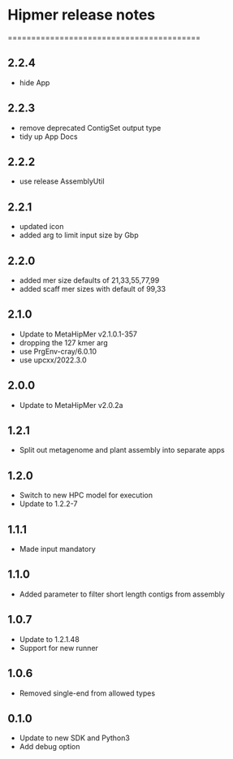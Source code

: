 # Hipmer release notes
=========================================

2.2.4
-----
* hide App

2.2.3
-----
* remove deprecated ContigSet output type
* tidy up App Docs

2.2.2
-----
* use release AssemblyUtil

2.2.1
-----
* updated icon
* added arg to limit input size by Gbp

2.2.0
-----
* added mer size defaults of 21,33,55,77,99
* added scaff mer sizes with default of 99,33

2.1.0
-----
* Update to MetaHipMer v2.1.0.1-357
* dropping the 127 kmer arg
* use PrgEnv-cray/6.0.10
* use upcxx/2022.3.0

2.0.0
-----
* Update to MetaHipMer v2.0.2a

1.2.1
-----
* Split out metagenome and plant assembly into separate apps

1.2.0
-----
* Switch to new HPC model for execution
* Update to 1.2.2-7

1.1.1
-----
* Made input mandatory

1.1.0
-----
* Added parameter to filter short length contigs from assembly

1.0.7
-----
* Update to 1.2.1.48
* Support for new runner

1.0.6
-----
* Removed single-end from allowed types

0.1.0
-----
* Update to new SDK and Python3
* Add debug option
